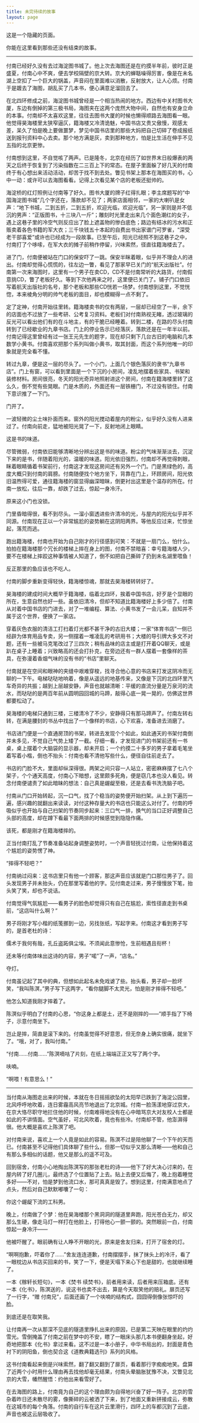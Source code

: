 ```yaml
---
title: 未完待续的故事
layout: page
---
```


这是一个隐藏的页面。

你能在这里看到那些还没有结束的故事。

---

付南已经好久没有去过海淀图书城了。他上次去海图还是在约摸半年前，彼时正是盛夏，付南心中不爽，便去学校隔壁的京大转。京大的蝉聒噪得厉害，像是在未名湖上空扣了一个巨大的锅盖，声音闷在里面难以消散，反射放大，让人心烦。付南于是踱去了海图，胡乱买了几本书，便心满意足溜回去了。

在北四环修成之前，海淀图书城曾经是一个相当热闹的地方。西边有中关村图书大厦，东边有倒掉的第三极书局，海图夹在这两个庞然大物中间，自然也有安身立命的本事。付南却不太喜欢这里，往往去图书大厦的时候也懒得顺路去海图看一眼。他觉得昊海楼里太狭窄逼仄，籍海楼又冷清诡魅，中国书店又贵又傲慢，观感太差，呆久了怕是晚上要做噩梦，梦见中国书店里的那些大妈把自己切碎了卷成报纸送到报刊资料中心去卖。那个地方满是灰，卖到那种地方，怕是比生活在伸手不见五指的北京更惨。

付南想到这里，不自觉咳了两声。已是隆冬，北京在经历了如世界末日般爆表的两天之后终于恢复到了污染指数在二三百上下的常态。在屋子里面躲了好几天的付南终于有心想出来活动活动，却苦于找不到去处。瞥见书架上那本在海图买的书，心中一动：或许可以去海图看看。记得上次看见某个店的老板还挺帅的。

海淀桥的红灯照例让付南等了好久。图书大厦的牌子红得扎眼；李主席题写的“中国海淀图书城”几个字还在，落款却不见了；两家店面相邻，一家的大喇叭是女声：“地下书城，二到五折，二到五折，欢迎光临，欢迎光临”，另一家则是并不低沉的男声：“正版图书，十三块八一斤”；雕刻时光里走出来几个面色潮红的女子，遇上这巷子里的冷空气则反应出了脸上遮盖物的惨白底色；路边有结冰的污水和正贩卖着各色书籍的军大衣；三千块钱五十本起的自费出书出家谱门可罗雀，“深受老干部喜爱”或许也已经成为一段故事。已至午后，阳光已经照不到这巷子之中，付南打了个哆嗦，在军大衣的摊子前稍作停留，兴味索然，径直往籍海楼去了。

进了门，付南便被站在门口的保安吓了一跳。保安半眯着眼，似乎并不理会人的进出。付南却觉得心慌慌的，往左边一瞥，看见了那家早已关门的“航天出版社”。付南第一次来海图时，这里有一个男子在卖CD，CD不是付南常听的大路货，付南假意挑CD，瞥了老板好久。等到下次他再来之时，这里便已关门了。铺子门口依旧写着航天出版社的名号，那个老板和那些CD恍若一场梦。付南想到这里，不觉恍惚，本来棱角分明的帅气老板的面目，却也模糊得一点不剩了。

定了定神，付南开始往里转。籍海楼卖书的仅有两层，一层却已经空了一半，余下的店面也不过放了一些考研、公考复习资料。老板们对付南熟视无睹，透过玻璃的反光可以看出他们有的在斗地主，有的干脆已经睡着。转到二楼，在路的尽头付南转到了已经歇业的九章书店。门上的停业告示已经落灰，落款还是在一年半以前。付南记得这里曾经有过一张王元先生的题字，现在却只剩下几台古旧的电脑和几本数学小黄书。付南喜欢把那个系列叫做小黄书，取其封面，而这个系列他唯一的印象就是完全看不懂。

转过九章，便是这一层的尽头了。一个小门，上面几个银色落灰的隶书“九章书店”。门上有窗，可以看到里面是一个下沉的小房间，凌乱地摆着些家具、书架和装修材料。房间很亮，冬天的阳光奇异地照射进这个房间，付南在籍海楼里转了这么久，倒不觉有些晃眼。门是木质的，外面还有一层铁栅门，不过没有锁住。付南下意识推了一下门。

门开了。

一波轻微的尘土味扑面而来。窗外的阳光搅动着屋内的粉尘，似乎好久没有人进来过了。付南向前走，猛地被阳光晃了一下，反射地闭上眼睛。

这是书的味道。

尽管微弱，付南依旧能够清晰地分辨出这是书的味道。粉尘的气味渐渐淡去，沉淀下来的是书，伴随着阳光的，温暖的味道。阳光依旧强烈，付南却不再觉得刺眼，眯着眼睛循着书架前行，付南这才发现这房间还有另外一个门。门是黑绿色的，高度大概只到付南的肩膀。付南随便找个地方坐下，背靠在门上，环顾房间，阳光依旧温煦得可爱，通往籍海楼的窗显得幽深暗昧，倒更衬出这里是个温存的所在。付南一放松，往后一靠，却跌了过去，惊起一身冷汗。

原来这小门也没锁。

门里昏暗得很，看不到尽头。一溜小窗透进些许清冷的光，与屋内的阳光似乎并不同源。付南现在正以一个非常尴尬的姿势躺在这阴阳两界。等他反应过来，忙惊坐起，落荒而逃。

跑出籍海楼，付南也开始为自己刚才的行径感到可笑：不就是一扇门么，怕什么。拍拍在籍海楼那个冗长的楼梯上摔在身上的图，付南不禁暗喜：幸亏籍海楼人少，要不在楼梯上摔跤这种事情被人知道了，倒不如把自己撕碎了扔到未名湖里喂鱼！

反正那里的鱼应该也不吃人。

付南的脚步重新变得轻快，籍海楼惊魂，那就去昊海楼转转好了。

昊海楼的建成时间大概早于籍海楼，临着北四环，挨着中国书店，好歹是个显眼的所在，生意自然也好一些。虽依旧清冷，但却不知道比籍海楼好上多少倍了。付南从对着中国书店的门进去，对了一堆编程、算法、小黄书发了一会儿呆，自知并不属于这个世界，便换了一家店。

穿着灰色衣服的清洁工打扫着灯光都不甚干净的古旧大楼；一家“体育书店”一侧已经辟为体育用品专卖，另一侧摆着一堆凌乱的考研用书；大楼的导引牌大多文不对题，还有一些被马克笔改过了三四次；稍有品味的店主或是打开着QQ聊天，或是趴在桌子上睡着；兴致略高的还会打扑克，在旁边还有一群人摆着一套像样的茶具，在弥漫着香烟气味的没有书的“书店”里聊天。

付南就是在空间和眼神的夹缝中艰难穿梭，找寻合他心意的书店来打发这阴冷而无聊的一下午。电梯哒哒地响着，像是从遥远的地基传来，又像是下沉的北四环里汽车奇异的共振；越到上层越安静，声音也就越清晰：平缓的直流分量是万泉河的流水，而哒哒的是两百年前从圆明园回城的马蹄，敲得心底一晃一晃的，仿佛这世界都要松动了。

昊海楼的电梯只通到三楼，三楼清冷了不少，安静得只有那马蹄声了。付南左转右转，在满是腰封的书丛中找出了一个像样的书店，心下欢喜，准备进去消磨了。

书店进门便是一个直通房顶的书架，转进去发现个个如此，如此通天的书架付南倒并未多见，不觉自己气势上矮了一截。仔细一看，才发现进门的书架前还有一书桌，桌上摆着个大脑袋的显示器，却未开启；一个约摸二十多岁的男子拿着毛笔坐着写着小楷，倒也不抬头：付南也看不清他写些什么，便径自往前走去了。

书店的门脸不大，里面却纵深得很。两架之间只容一人站立，密密麻麻摆了七八个架子，个个通天高度，付南心下暗想，这里颇多死角，便是窃几本也没人看见。转念付南便谴责了如此暗昧的想法：自己真是龌龊至极，还是去看书洗洗脑子吧。

付南从门口开始转起，沉一口气，找了个稳当的姿势便开始扫架。从上到下遍历一遍，感兴趣的就翻出来读读，对付这种存量大的书店也只能这么对付了。付南的呼吸似乎也开始与自己扫架的节奏同步起来：三口气一排，换气的当口正好调整自己头部的高度，却在蹲下看最下面两排的时候感觉到隐隐作痛。

该死，都是刚才在籍海楼摔的。

正当付南打乱了节奏准备站起身调整姿势时，一个声音轻抚过付南，让他保持着这个尴尬的姿势愣了神。

“摔得不轻吧？”

付南纳过闷来：这书店里只有他一个顾客，那这声音应该就是门口那位男子了。回头发现男子并未抬头，仍在那里写着他的字。见付南走过来，男子慢慢放下笔，抬头笑了笑，却也不说话。

付南觉得气氛尴尬——看男子的脸色却觉得只有自己在尴尬，索性径直走到书桌前，“这店叫什么啊？”

男子将刚才写小楷的纸笺挪到一边，另找张纸，写起字来。付南这才看到男子写的，是首老杜的诗：

儒术于我何有哉，孔丘盗跖俱尘埃。不须闻此意惨怆，生前相遇且衔杯！

还未等付南体味出这诗的内容，男子“喏”了一声，“店名。”

夺灯。

付南虽记起了其中的典，但想如此起名未免戏谑了些。抬头看，男子却一脸坏笑，“我叫陈溟，”男子写下这两字，“看你腿脚不太灵光，怕是刚才摔得不轻吧。”

他怎么知道我刚才摔着了。

陈溟似乎明白了付南的心思，“你这身上都是土，还不是刚摔的——”顺手指了下椅子，示意付南坐下。

岂止是摔，简直是滚下来的。付南虽觉得不好意思，但无奈身上确实很痛，就坐下了。“哦，对了，我叫付南。”

“付南……付南……”陈溟嘀咕了片刻，在纸上端端正正又写了两个字。

呋喃。

“啊喂！有意思么！”

---

当付南从海图走出来的时候，本就在冬日摇摇欲坠的太阳早已跌到了海淀公园里，北风呼呼地吹着，连日雾霾高风亮节地退出了北京城。付南一脸荡漾地穿过京大，在京大恪尽职守地拦住他的时候，付南难得地没有在心中暗骂京大对友校人士都是如此的不讲情面。空气虽好，可北风吹着，竟也有些冷。付南却不管，他澎湃得很。他大概是喜欢上陈溟了吧。

对付南来说，喜欢上一个人竟是如此的容易。陈溟不过是陪他聊了一个下午的天而已。付南甚至不记得他们具体聊了些什么，但那一切似乎又那么清晰——他和自己有那么多相似的话题，他又是那么的遥不可及。

回到宿舍，付南小心地掏出陈溟写的那张老杜的诗——他下了好大决心讨来的，在屋内转了好几圈儿，最终选了个位置贴了上去。贴上去便又后悔了，晚上抱着睡觉多好——不对，怕是梦到他流口水，那可真真是毁了。想到这里，付南满意地点了点头，然后对自己默默嘟囔了一句：

你这个龌龊下流的工科男。

晚上，付南做了个梦：他在昊海楼那个黑洞洞的隧道里奔跑，阳光苍白无力，却又那么生硬，像走马灯一样打在他脸上，打得他心一颤一颤的。突然眼前一白，付南惊起一身冷汗——

他被吓醒了。眼前确有让人睁不开眼的光，原来是舍友归来，打开了宿舍的灯。

“啊啊抱歉，吓着你了……”舍友连连道歉，付南摆摆手，抹了抹头上的冷汗，看了一眼枕边从书店买回来的书，笑了一下，便是天塌下来心下也是甜的，也就继续睡了。

一本《稼轩长短句》，一本《焚书 续焚书》，前者用来读，后者用来压箱底。还有一本《化书》，陈溟送的，说这书也卖不出去，算是今天取笑他的赔礼。扉页还写了一行字，“赠 付南兄”，后面还画了一个呋喃的结构式，囧囧得倒像张惊吓的脸。

到底还是在取笑我。

让付南再一次从那深不见底的隧道里挣扎出来的原因，已是第二天映在眼里的灼灼雪光。雪倒掩盖了付南之前在梦中的不安，瞟了一眼床头那几本书便翻身坐起，好奇地把那本《化书》拿过来看。这不过是一本小册子，中华书局出的，封面是青色衬下的阴阳鱼，倒也契合这《道教典籍选刊》系列的风格。

这书付南看起来倒是兴味索然，翻了翻又翻到了扉页，看着那行字痴痴地笑。盘算了近两个小时用什么理由再去找他却毫无结果，付南头晕脑胀犹豫不决，又瞥见北京的大雪，幡然醒悟：约他出来看雪好了。

在去海图的路上，付南竟为自己的这个理由颇为自得地兴奋了好一阵子。北京的雪杂着昨日还未散尽的雾，像撕碎的云被洒了下来，到了地面又重新拼接成云，弥散在这城市的每个角落。付南的自行车在这片云里滑行，四环上的车都沉到了云底，声音也被这云层吸收了。